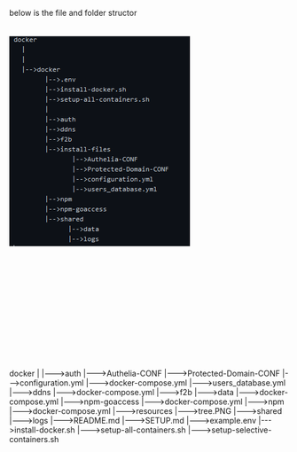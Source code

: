 below is the file and folder structor
</br>
</br>
</br>
![tree](https://github.com/dustinwloring1988/docker/blob/main/resources/tree.PNG)
</br>
</br>
</br>
</br>
</br>
</br>
</br>
</br>
</br>
</br>
</br>
</br>
</br>




docker
  |
  |--->auth
        |--->Authelia-CONF
        |--->Protected-Domain-CONF
        |--->configuration.yml
        |--->docker-compose.yml
        |--->users_database.yml
  |--->ddns
        |--->docker-compose.yml
  |--->f2b
        |--->data
        |--->docker-compose.yml
  |--->npm-goaccess
        |--->docker-compose.yml
  |--->npm
        |--->docker-compose.yml
  |--->resources
        |--->tree.PNG
  |--->shared
        |--->logs
  |--->README.md
  |--->SETUP.md
  |--->example.env
  |--->install-docker.sh
  |--->setup-all-containers.sh
  |--->setup-selective-containers.sh
  
